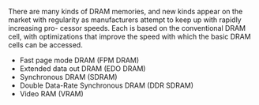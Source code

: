 There are many kinds of DRAM memories, and new kinds appear on the market with regularity as manufacturers attempt to keep up with rapidly increasing pro- cessor speeds. Each is based on the conventional DRAM cell, with optimizations that improve the speed with which the basic DRAM cells can be accessed.

* Fast page mode DRAM (FPM DRAM)
* Extended data out DRAM (EDO DRAM)
* Synchronous DRAM (SDRAM)
* Double Data-Rate Synchronous DRAM (DDR SDRAM)
* Video RAM (VRAM)

